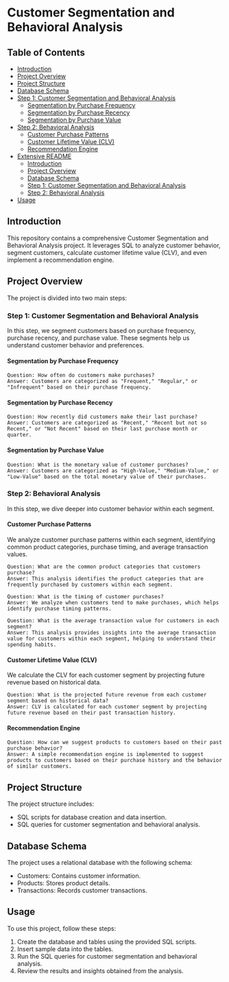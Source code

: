 # Customer Segmentation and Behavioral Analysis

## Table of Contents

- [Introduction](#introduction)
- [Project Overview](#project-overview)
- [Project Structure](#project-structure)
- [Database Schema](#database-schema)
- [Step 1: Customer Segmentation and Behavioral Analysis](#step-1-customer-segmentation-and-behavioral-analysis)
  - [Segmentation by Purchase Frequency](#segmentation-by-purchase-frequency)
  - [Segmentation by Purchase Recency](#segmentation-by-purchase-recency)
  - [Segmentation by Purchase Value](#segmentation-by-purchase-value)
- [Step 2: Behavioral Analysis](#step-2-behavioral-analysis)
  - [Customer Purchase Patterns](#customer-purchase-patterns)
  - [Customer Lifetime Value (CLV)](#customer-lifetime-value-clv)
  - [Recommendation Engine](#recommendation-engine)
- [Extensive README](#extensive-readme)
  - [Introduction](#introduction)
  - [Project Overview](#project-overview)
  - [Database Schema](#database-schema)
  - [Step 1: Customer Segmentation and Behavioral Analysis](#step-1-customer-segmentation-and-behavioral-analysis)
  - [Step 2: Behavioral Analysis](#step-2-behavioral-analysis)
- [Usage](#usage)


## Introduction

This repository contains a comprehensive Customer Segmentation and Behavioral Analysis project. It leverages SQL to analyze customer behavior, segment customers, calculate customer lifetime value (CLV), and even implement a recommendation engine.

## Project Overview

The project is divided into two main steps:

### Step 1: Customer Segmentation and Behavioral Analysis

In this step, we segment customers based on purchase frequency, purchase recency, and purchase value. These segments help us understand customer behavior and preferences.

#### Segmentation by Purchase Frequency

    Question: How often do customers make purchases?
    Answer: Customers are categorized as "Frequent," "Regular," or "Infrequent" based on their purchase frequency.

#### Segmentation by Purchase Recency

    Question: How recently did customers make their last purchase?
    Answer: Customers are categorized as "Recent," "Recent but not so Recent," or "Not Recent" based on their last purchase month or quarter.

#### Segmentation by Purchase Value

    Question: What is the monetary value of customer purchases?
    Answer: Customers are categorized as "High-Value," "Medium-Value," or "Low-Value" based on the total monetary value of their purchases.

### Step 2: Behavioral Analysis

In this step, we dive deeper into customer behavior within each segment.

#### Customer Purchase Patterns

We analyze customer purchase patterns within each segment, identifying common product categories, purchase timing, and average transaction values.

    Question: What are the common product categories that customers purchase?
    Answer: This analysis identifies the product categories that are frequently purchased by customers within each segment.

    Question: What is the timing of customer purchases?
    Answer: We analyze when customers tend to make purchases, which helps identify purchase timing patterns.

    Question: What is the average transaction value for customers in each segment?
    Answer: This analysis provides insights into the average transaction value for customers within each segment, helping to understand their spending habits.

#### Customer Lifetime Value (CLV)

We calculate the CLV for each customer segment by projecting future revenue based on historical data.
    
    Question: What is the projected future revenue from each customer segment based on historical data?
    Answer: CLV is calculated for each customer segment by projecting future revenue based on their past transaction history.

#### Recommendation Engine

    Question: How can we suggest products to customers based on their past purchase behavior?
    Answer: A simple recommendation engine is implemented to suggest products to customers based on their purchase history and the behavior of similar customers.

## Project Structure

The project structure includes:

- SQL scripts for database creation and data insertion.
- SQL queries for customer segmentation and behavioral analysis.

## Database Schema

The project uses a relational database with the following schema:

- Customers: Contains customer information.
- Products: Stores product details.
- Transactions: Records customer transactions.

## Usage

To use this project, follow these steps:

1. Create the database and tables using the provided SQL scripts.
2. Insert sample data into the tables.
3. Run the SQL queries for customer segmentation and behavioral analysis.
4. Review the results and insights obtained from the analysis.

